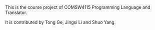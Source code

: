 This is the course project of COMSW4115 Programming Language and Translator.

It is contributed by Tong Ge, Jingsi Li and Shuo Yang.
